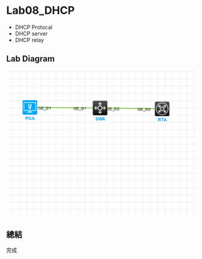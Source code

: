 # Lab08_DHCP 

- DHCP Protocal
- DHCP server
- DHCP relay
## Lab Diagram
![](https://github.com/eddylin2015/H3C-CM446-10-2025-C/blob/main/img/hcl_fb01f9657265.png?raw=true)

## 總結

完成

